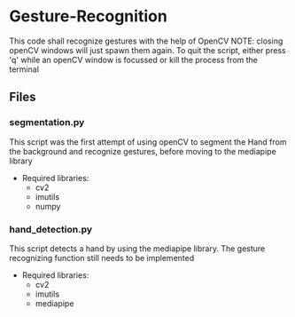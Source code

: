 # Gesture-Recognition
This code shall recognize gestures with the help of OpenCV
NOTE: closing openCV windows will just spawn them again. To quit the script, either press 'q' while an openCV window is focussed or kill the process from the terminal

## Files
### segmentation.py
This script was the first attempt of using openCV to segment the Hand from the background and recognize gestures, before moving to the mediapipe library
- Required libraries:
  - cv2
  - imutils
  - numpy
### hand_detection.py
This script detects a hand by using the mediapipe library. The gesture recognizing function still needs to be implemented
- Required libraries:
  - cv2
  - imutils
  - mediapipe

